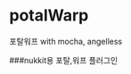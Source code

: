 # potalWarp
포탈워프 with mocha, angelless

###nukkit용 포탈,워프 플러그인
<code>
<script>
document.write("워프");
</script>
</code>

